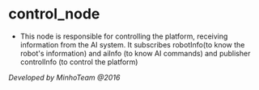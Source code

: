 # control_node

* This node is responsible for controlling the platform, receiving information from the AI system.
It subscribes robotInfo(to know the robot's information) and aiInfo (to know AI commands)
and publisher controlInfo (to control the platform)

*Developed by MinhoTeam @2016*
